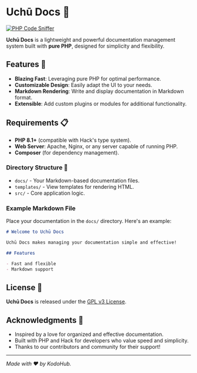 # Uchū Docs 🚀

[![PHP Code Sniffer](https://github.com/KodoHub/UchuDocs/actions/workflows/phpcs.yml/badge.svg?event=push)](https://github.com/KodoHub/UchuDocs/actions/workflows/phpcs.yml)

**Uchū Docs** is a lightweight and powerful documentation management system built with **pure PHP**, designed for simplicity and flexibility.

## Features 🌟

- **Blazing Fast**: Leveraging pure PHP for optimal performance.
- **Customizable Design**: Easily adapt the UI to your needs.
- **Markdown Rendering**: Write and display documentation in Markdown format.
- **Extensible**: Add custom plugins or modules for additional functionality.

## Requirements 📋

- **PHP 8.1+** (compatible with Hack's type system).
- **Web Server**: Apache, Nginx, or any server capable of running PHP.
- **Composer** (for dependency management).

### Directory Structure 📂

- `docs/` - Your Markdown-based documentation files.
- `templates/` - View templates for rendering HTML.
- `src/` - Core application logic.

### Example Markdown File

Place your documentation in the `docs/` directory. Here's an example:

```markdown
# Welcome to Uchū Docs

Uchū Docs makes managing your documentation simple and effective!

## Features

- Fast and flexible
- Markdown support
```

## License 📜

**Uchū Docs** is released under the [GPL v3 License](LICENSE).

## Acknowledgments 💬

- Inspired by a love for organized and effective documentation.
- Built with PHP and Hack for developers who value speed and simplicity.
- Thanks to our contributors and community for their support!

-----

*Made with ❤️ by KodoHub.*
